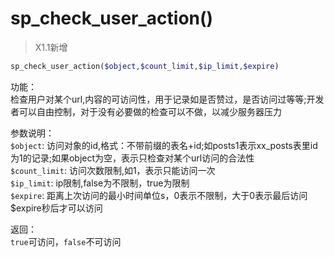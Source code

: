 # sp_check_user_action()

> X1.1新增

```php
sp_check_user_action($object,$count_limit,$ip_limit,$expire)
```
功能：  
检查用户对某个url,内容的可访问性，用于记录如是否赞过，是否访问过等等;开发者可以自由控制，对于没有必要做的检查可以不做，以减少服务器压力

参数说明：  
`$object`: 访问对象的id,格式：不带前缀的表名+id;如posts1表示xx_posts表里id为1的记录;如果object为空，表示只检查对某个url访问的合法性  
`$count_limit`: 访问次数限制,如1，表示只能访问一次  
`$ip_limit`: ip限制,false为不限制，true为限制  
`$expire`: 距离上次访问的最小时间单位s，0表示不限制，大于0表示最后访问$expire秒后才可以访问

返回：  
`true`可访问，`false`不可访问